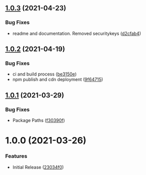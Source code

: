 ## [1.0.3](https://github.com/CoCreate-app/CoCreate-selected/compare/v1.0.2...v1.0.3) (2021-04-23)


### Bug Fixes

* readme and documentation. Removed securitykeys ([d2cfab4](https://github.com/CoCreate-app/CoCreate-selected/commit/d2cfab48ac0704aa3702de059a4872cb62274a48))

## [1.0.2](https://github.com/CoCreate-app/CoCreate-selected/compare/v1.0.1...v1.0.2) (2021-04-19)


### Bug Fixes

* ci and build process ([be3150e](https://github.com/CoCreate-app/CoCreate-selected/commit/be3150edca74bd120b897f349e38360770427657))
* npm publish and cdn deployment ([9f64715](https://github.com/CoCreate-app/CoCreate-selected/commit/9f64715f56199a664741c0273063cef608ddda6f))

## [1.0.1](https://github.com/CoCreate-app/CoCreate-selected/compare/v1.0.0...v1.0.1) (2021-03-29)


### Bug Fixes

* Package Paths ([f30390f](https://github.com/CoCreate-app/CoCreate-selected/commit/f30390f280832fa62ebb8e5ce3f6fe1d3cb57f6d))

# 1.0.0 (2021-03-26)


### Features

* Initial Release ([23034f0](https://github.com/CoCreate-app/CoCreate-selected/commit/23034f0df91177cb35879e6df0eaf49294781598))
